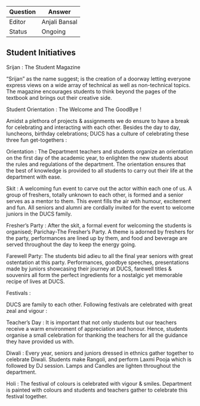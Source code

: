 | Question|Answer|
|-|-|
|Editor|Anjali Bansal|
|Status|Ongoing|

## Student Initiatives

Srijan : The Student Magazine 

“Srijan” as the name suggest; is the creation of a doorway letting everyone express views on a wide array of technical as well as non-technical topics. The magazine encourages students to think beyond the pages of the textbook and brings out their creative side.


Student Orientation : The Welcome and The GoodBye ! 

Amidst a plethora of projects & assignments we do ensure to have a break for celebrating and interacting with each other. Besides the day to day, luncheons, birthday celebrations; DUCS has a culture of celebrating these three fun get-togethers :

Orientation : The Department teachers and students organize an orientation on the first day of the academic year, to enlighten the new students about the rules and regulations of the department. The orientation ensures that the best of knowledge is provided to all students to carry out their life at the department with ease.

Skit : A welcoming fun event to carve out the actor within each one of us. A group of freshers, totally unknown to each other, is formed and a senior serves as a mentor to them. This event fills the air with humour, excitement and fun. All seniors and alumni are cordially invited for the event to welcome juniors in the DUCS family.

Fresher’s Party : After the skit, a formal event for welcoming the students is organised; Parichay-The Fresher’s Party. A theme is adorned by freshers for the party, performances are lined up by them, and food and beverage are served throughout the day to keep the energy going.

Farewell Party: The students bid adieu to all the final year seniors with great ostentation at this party. Performances, goodbye speeches, presentations made by juniors showcasing their journey at DUCS, farewell titles & souvenirs all form the perfect ingredients for a nostalgic yet memorable recipe of lives at DUCS.


Festivals :

DUCS are family to each other. Following festivals are celebrated with great zeal and vigour :

Teacher’s Day : It is important that not only students but our teachers receive a warm environment of appreciation and honour. Hence, students organise a small celebration for thanking the teachers for all the guidance they have provided us with. 

Diwali : Every year, seniors and juniors dressed in ethnics gather together to celebrate Diwali. Students make Rangoli, and perform Laxmi Pooja which is followed by DJ session. Lamps and Candles are lighten throughout the department.

Holi : The festival of colours is celebrated with vigour & smiles. Department is painted with colours and students and teachers gather to celebrate this festival together.

